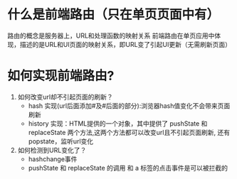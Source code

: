 # 什么是前端路由（只在单页页面中有）

路由的概念是服务器上，URL和处理函数的映射关系
前端路由在单页应用中体现，描述的是URL和UI页面的映射关系，即URL变了引起UI更新（无需刷新页面）

# 如何实现前端路由?

1. 如何改变url却不引起页面的刷新？
   - hash 实现(url后面添加#及#后面的部分):浏览器hash值变化不会带来页面刷新
   - history 实现：HTML提供的一个对象，其中提供了 pushState 和 replaceState 两个方法,这两个方法都可以改变url且不引起页面刷新, 还有popstate，监听url变化
2. 如何检测到URL变化了？
   - hashchange事件
   - pushState 和 replaceState 的调用 和 a 标签的点击事件是可以被拦截的


